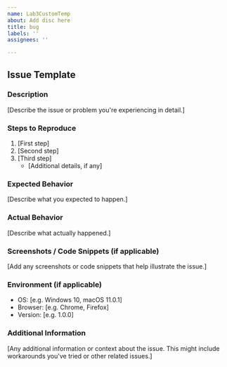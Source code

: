 ```yaml
---
name: Lab3CustomTemp
about: Add disc here
title: bug
labels: ''
assignees: ''

---
```


## Issue Template

### Description
[Describe the issue or problem you're experiencing in detail.]

### Steps to Reproduce
1. [First step]
2. [Second step]
3. [Third step]
   - [Additional details, if any]

### Expected Behavior
[Describe what you expected to happen.]

### Actual Behavior
[Describe what actually happened.]

### Screenshots / Code Snippets (if applicable)
[Add any screenshots or code snippets that help illustrate the issue.]

### Environment (if applicable)
- OS: [e.g. Windows 10, macOS 11.0.1]
- Browser: [e.g. Chrome, Firefox]
- Version: [e.g. 1.0.0]

### Additional Information
[Any additional information or context about the issue. This might include workarounds you've tried or other related issues.]
